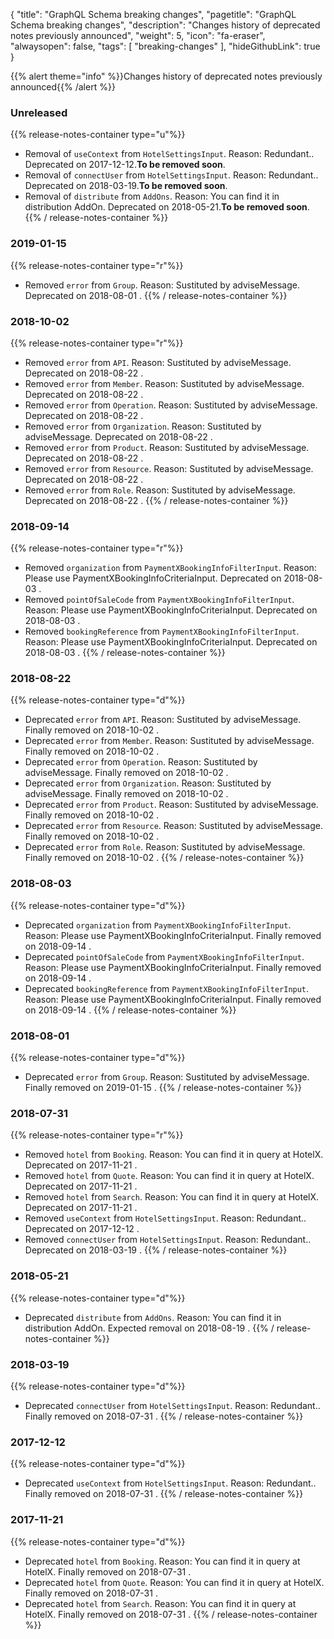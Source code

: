 {
	"title": "GraphQL Schema breaking changes",
	"pagetitle": "GraphQL Schema breaking changes",
	"description": "Changes history of deprecated notes previously announced",
	"weight": 5,
	"icon": "fa-eraser",
	"alwaysopen": false,
	"tags": [
		"breaking-changes"
	],
	"hideGithubLink": true
}

{{% alert theme="info" %}}Changes history of deprecated notes previously announced{{% /alert %}}

### Unreleased
{{% release-notes-container type="u"%}}
- Removal of `useContext` from `HotelSettingsInput`. Reason: Redundant..  Deprecated on 2017-12-12.**To be removed soon**.
- Removal of `connectUser` from `HotelSettingsInput`. Reason: Redundant..  Deprecated on 2018-03-19.**To be removed soon**.
- Removal of `distribute` from `AddOns`. Reason: You can find it in distribution AddOn.  Deprecated on 2018-05-21.**To be removed soon**.
{{% / release-notes-container %}}
### 2019-01-15
{{% release-notes-container type="r"%}}
- Removed `error` from `Group`. Reason: Sustituted by adviseMessage. Deprecated on 2018-08-01 .
{{% / release-notes-container %}}
### 2018-10-02
{{% release-notes-container type="r"%}}
- Removed `error` from `API`. Reason: Sustituted by adviseMessage. Deprecated on 2018-08-22 .
- Removed `error` from `Member`. Reason: Sustituted by adviseMessage. Deprecated on 2018-08-22 .
- Removed `error` from `Operation`. Reason: Sustituted by adviseMessage. Deprecated on 2018-08-22 .
- Removed `error` from `Organization`. Reason: Sustituted by adviseMessage. Deprecated on 2018-08-22 .
- Removed `error` from `Product`. Reason: Sustituted by adviseMessage. Deprecated on 2018-08-22 .
- Removed `error` from `Resource`. Reason: Sustituted by adviseMessage. Deprecated on 2018-08-22 .
- Removed `error` from `Role`. Reason: Sustituted by adviseMessage. Deprecated on 2018-08-22 .
{{% / release-notes-container %}}
### 2018-09-14
{{% release-notes-container type="r"%}}
- Removed `organization` from `PaymentXBookingInfoFilterInput`. Reason: Please use PaymentXBookingInfoCriteriaInput. Deprecated on 2018-08-03 .
- Removed `pointOfSaleCode` from `PaymentXBookingInfoFilterInput`. Reason: Please use PaymentXBookingInfoCriteriaInput. Deprecated on 2018-08-03 .
- Removed `bookingReference` from `PaymentXBookingInfoFilterInput`. Reason: Please use PaymentXBookingInfoCriteriaInput. Deprecated on 2018-08-03 .
{{% / release-notes-container %}}
### 2018-08-22
{{% release-notes-container type="d"%}}
- Deprecated `error` from `API`. Reason: Sustituted by adviseMessage. Finally removed on 2018-10-02 .
- Deprecated `error` from `Member`. Reason: Sustituted by adviseMessage. Finally removed on 2018-10-02 .
- Deprecated `error` from `Operation`. Reason: Sustituted by adviseMessage. Finally removed on 2018-10-02 .
- Deprecated `error` from `Organization`. Reason: Sustituted by adviseMessage. Finally removed on 2018-10-02 .
- Deprecated `error` from `Product`. Reason: Sustituted by adviseMessage. Finally removed on 2018-10-02 .
- Deprecated `error` from `Resource`. Reason: Sustituted by adviseMessage. Finally removed on 2018-10-02 .
- Deprecated `error` from `Role`. Reason: Sustituted by adviseMessage. Finally removed on 2018-10-02 .
{{% / release-notes-container %}}
### 2018-08-03
{{% release-notes-container type="d"%}}
- Deprecated `organization` from `PaymentXBookingInfoFilterInput`. Reason: Please use PaymentXBookingInfoCriteriaInput. Finally removed on 2018-09-14 .
- Deprecated `pointOfSaleCode` from `PaymentXBookingInfoFilterInput`. Reason: Please use PaymentXBookingInfoCriteriaInput. Finally removed on 2018-09-14 .
- Deprecated `bookingReference` from `PaymentXBookingInfoFilterInput`. Reason: Please use PaymentXBookingInfoCriteriaInput. Finally removed on 2018-09-14 .
{{% / release-notes-container %}}
### 2018-08-01
{{% release-notes-container type="d"%}}
- Deprecated `error` from `Group`. Reason: Sustituted by adviseMessage. Finally removed on 2019-01-15 .
{{% / release-notes-container %}}
### 2018-07-31
{{% release-notes-container type="r"%}}
- Removed `hotel` from `Booking`. Reason: You can find it in query at HotelX. Deprecated on 2017-11-21 .
- Removed `hotel` from `Quote`. Reason: You can find it in query at HotelX. Deprecated on 2017-11-21 .
- Removed `hotel` from `Search`. Reason: You can find it in query at HotelX. Deprecated on 2017-11-21 .
- Removed `useContext` from `HotelSettingsInput`. Reason: Redundant.. Deprecated on 2017-12-12 .
- Removed `connectUser` from `HotelSettingsInput`. Reason: Redundant.. Deprecated on 2018-03-19 .
{{% / release-notes-container %}}
### 2018-05-21
{{% release-notes-container type="d"%}}
- Deprecated `distribute` from `AddOns`. Reason: You can find it in distribution AddOn. Expected removal on 2018-08-19 .
{{% / release-notes-container %}}
### 2018-03-19
{{% release-notes-container type="d"%}}
- Deprecated `connectUser` from `HotelSettingsInput`. Reason: Redundant.. Finally removed on 2018-07-31 .
{{% / release-notes-container %}}
### 2017-12-12
{{% release-notes-container type="d"%}}
- Deprecated `useContext` from `HotelSettingsInput`. Reason: Redundant.. Finally removed on 2018-07-31 .
{{% / release-notes-container %}}
### 2017-11-21
{{% release-notes-container type="d"%}}
- Deprecated `hotel` from `Booking`. Reason: You can find it in query at HotelX. Finally removed on 2018-07-31 .
- Deprecated `hotel` from `Quote`. Reason: You can find it in query at HotelX. Finally removed on 2018-07-31 .
- Deprecated `hotel` from `Search`. Reason: You can find it in query at HotelX. Finally removed on 2018-07-31 .
{{% / release-notes-container %}}